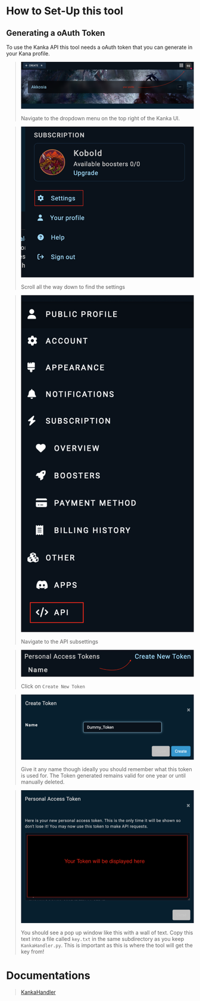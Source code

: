 # How to Set-Up this tool

## Generating a oAuth Token

To use the Kanka API this tool needs a oAuth token that you can generate in your Kana profile. 

> ![top right of the Kanka UI](resources/top_right_ui.png)
>
> Navigate to the dropdown menu on the top right of the Kanka UI.

> ![scrolled to the bottom](resources/settings.png)
>
> Scroll all the way down to find the settings

> ![API menu option](resources/api.png)
>
> Navigate to the API subsettings

> ![create new dialog](resources/create_token.png)
>
> Click on `Create New Token`

> ![name token](resources/name.png)
>
> Give it any name though ideally you should remember what this token is used for.
> The Token generated remains valid for one year or until manually deleted.

> ![Token output](resources/token.png)
>
> You should see a pop up window like this with a wall of text.
> Copy this text into a file called `key.txt` in the same subdirectory as you keep `KankaHandler.py`.
> This is important as this is where the tool will get the key from!

# Documentations

> [KankaHandler](resources/KankaHandler.md)


